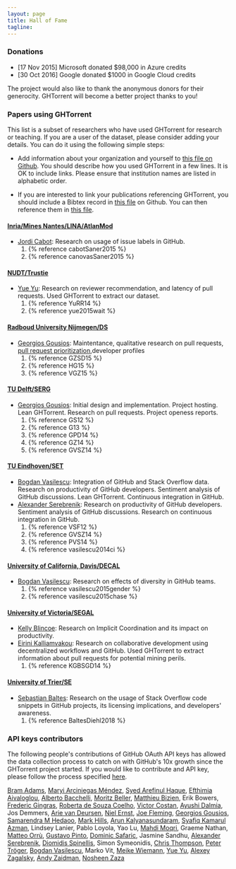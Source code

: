 ```yaml
---
layout: page
title: Hall of Fame
tagline:
---
```


### Donations

* [17 Nov 2015] Microsoft donated $98,000 in Azure credits
* [30 Oct 2016] Google donated $1000 in Google Cloud credits

The project would also like to thank the anonymous donors for their
generocity. GHTorrent will become a better project thanks to you!

### Papers using GHTorrent

This list is a subset of researchers who have used GHTorrent for research or
teaching. If you are a user of the dataset, please consider adding your details.
You can do it using the following simple steps:

* Add information about your organization and yourself to [this file on
Github](https://github.com/gousiosg/ghtorrent.org/blob/master/halloffame.md). You should describe how you used GHTorrent in a few lines. It is OK to include links. Please ensure that institution names are listed in alphabetic order.

* If you are interested to link your publications referencing GHTorrent, you should include a Bibtex record in [this file](https://github.com/gousiosg/ghtorrent.org/blob/master/_bibliography/references.bib) on Github. You can then reference them in [this file](https://github.com/gousiosg/ghtorrent.org/blob/master/halloffame.md).

#### [Inria/Mines Nantes/LINA/AtlanMod](http://www.emn.fr/z-info/atlanmod/index.php/Main_Page)
* [Jordi Cabot](http://modeling-languages.com): Research on usage of issue labels in GitHub.
  1. {% reference cabotSaner2015 %}
  2. {% reference canovasSaner2015 %}

#### [NUDT/Trustie](http://www.trustie.com/)
* [Yue Yu](http://yuyue.github.io): Research on reviewer recommendation, and latency of pull requests. Used GHTorrent to extract our dataset.
  1. {% reference YuRR14 %}
  2. {% reference yue2015wait %}

#### [Radboud University Nijmegen/DS](http://www.ru.nl/ds/)
* [Georgios Gousios](http://www.gousios.gr): Maintentance, qualitative research on pull requests, [pull request prioritization](http://ghtorrent.org/prioritizer),developer profiles
  1. {% reference GZSD15 %}
  2. {% reference HG15 %}
  3. {% reference VGZ15 %}

#### [TU Delft/SERG](http://swerl.tudelft.nl/bin/view/Main/WebHome)
* [Georgios Gousios](http://www.gousios.gr): Initial design and implementation. Project hosting. Lean GHTorrent. Research on pull requests. Project openess reports.
  1. {% reference GS12 %}
  2. {% reference G13 %}
  3. {% reference GPD14 %}
  4. {% reference GZ14 %}
  5. {% reference GVSZ14 %}

#### [TU Eindhoven/SET](http://www.tue.nl/en/university/departments/mathematics-and-computer-science/research/research-programs-computer-science/section-model-driven-software-engineering-mdse/set/)
* [Bogdan Vasilescu](http://bvasiles.github.io/): Integration of GitHub and Stack Overflow data. Research on productivity of GitHub developers. Sentiment analysis of GitHub discussions. Lean GHTorrent. Continuous integration in GitHub.
* [Alexander Serebrenik](http://www.win.tue.nl/~aserebre/): Research on productivity of GitHub developers. Sentiment analysis of GitHub discussions. Research on continuous integration in GitHub.
  1. {% reference VSF12 %}
  2. {% reference GVSZ14 %}
  3. {% reference PVS14 %}
  4. {% reference vasilescu2014ci %}

#### [University of California, Davis/DECAL](http://decallab.cs.ucdavis.edu)
* [Bogdan Vasilescu](http://bvasiles.github.io/): Research on effects of diversity in GitHub teams.
  1. {% reference vasilescu2015gender %}
  2. {% reference vasilescu2015chase %}

#### [University of Victoria/SEGAL](http://thesegalgroup.org)
* [Kelly Blincoe](http://thesegalgroup.org/people/kelly-blincoe): Research on Implicit Coordination and its impact on productivity.
* [Eirini Kalliamvakou](http://thesegalgroup.org/people/eirini-kalliamvakou): Research on collaborative development using decentralized workflows and GitHub. Used GHTorrent to extract information about pull requests for potential mining perils.
  1. {% reference KGBSGD14 %}

#### [University of Trier/SE](http://st.uni-trier.de/)
* [Sebastian Baltes](http://sbaltes.com/): Research on the usage of Stack Overflow code snippets in GitHub projects, its licensing implications, and developers' awareness.
  1. {% reference BaltesDiehl2018 %}

### API keys contributors

The following people's contributions of GitHub OAuth API keys has allowed
the data collection process to catch on with GitHub's 10x growth since the
GHTorrent project started. If you would like to contribute and API key,
please follow the process specified [here](http://ghtorrent.org/services.html).

[Bram Adams](http://mcis.polymtl.ca/bram.html),
[Maryi Arciniegas Méndez](http://thechiselgroup.org/members/),
[Syed Arefinul Haque](https://uiu-bd.academia.edu/SyedArefinulHaque),
[Efthimia Aivaloglou](https://www.linkedin.com/pub/efthimia-aivaloglou/4/244/966),
[Alberto Bacchelli](http://sback.it),
[Moritz Beller](http://www.st.ewi.tudelft.nl/~mbeller/),
[Matthieu Bizien](https://www.linkedin.com/in/matthieubizien/en),
Erik Bowers,
[Frederic Gingras](http://fredericgingras.ca),
[Roberta de Souza Coelho](https://www.dimap.ufrn.br/~roberta/),
[Victor Costan](http://www.costan.us),
[Ayushi Dalmia](https://researchweb.iiit.ac.in/~ayushi.dalmia/),
Jos Demmers,
[Arie van Deursen](http://www.st.ewi.tudelft.nl/~arie/),
[Niel Ernst](http://neilernst.net),
[Joe Fleming](http://joefleming.net),
[Georgios Gousios](http://gousios.gr),
[Samarendra M Hedaoo](http://fortyplustwo.net),
[Mark Hills](http://www.cs.ecu.edu/hillsma/),
[Arun Kalyanasundaram](http://www.cs.cmu.edu/~arunkaly/),
[Syafiq Kamarul Azman](https://www.kaggle.com/syaffers),
Lindsey Lanier,
Pablo Loyola,
Yao Lu,
[Mahdi Moqri](http://www.moqri.com),
Graeme Nathan,
[Matteo Orrù](),
[Gustavo Pinto](http://gustavopinto.org),
[Dominic Safaric](https://github.com/dsafaric),
Jasmine Sandhu,
[Alexander Serebrenik](http://www.win.tue.nl/~aserebre/),
[Diomidis Spinellis](http://www.dmst.aueb.gr/dds/),
Simon Symeonidis,
[Chris Thompson](http://www.cs.berkeley.edu/~cthompson/),
[Peter Tröger](http://www.troeger.eu),
[Bogdan Vasilescu](http://bvasiles.github.io),
Marko Vit,
[Meike Wiemann](https://twitter.com/weidenfreak),
[Yue Yu](http://fisher.trustie.net/),
[Alexey Zagalsky](http://alexeyza.com),
[Andy Zaidman](http://www.st.ewi.tudelft.nl/~zaidman/),
[Nosheen Zaza](http://www.people.usi.ch/zazan/)
